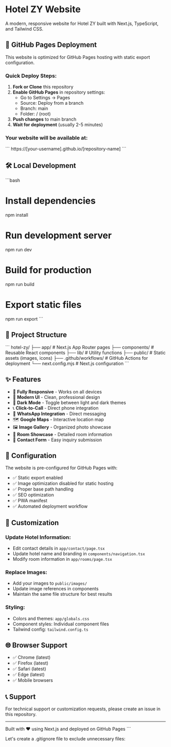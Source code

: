 # Hotel ZY Website

A modern, responsive website for Hotel ZY built with Next.js, TypeScript, and Tailwind CSS.

## 🚀 GitHub Pages Deployment

This website is optimized for GitHub Pages hosting with static export configuration.

### Quick Deploy Steps:

1. **Fork or Clone** this repository
2. **Enable GitHub Pages** in repository settings:
   - Go to Settings → Pages
   - Source: Deploy from a branch
   - Branch: main
   - Folder: / (root)
3. **Push changes** to main branch
4. **Wait for deployment** (usually 2-5 minutes)

### Your website will be available at:
\`\`\`
https://[your-username].github.io/[repository-name]
\`\`\`

## 🛠️ Local Development

\`\`\`bash
# Install dependencies
npm install

# Run development server
npm run dev

# Build for production
npm run build

# Export static files
npm run export
\`\`\`

## 📁 Project Structure

\`\`\`
hotel-zy/
├── app/                 # Next.js App Router pages
├── components/          # Reusable React components
├── lib/                # Utility functions
├── public/             # Static assets (images, icons)
├── .github/workflows/  # GitHub Actions for deployment
└── next.config.mjs     # Next.js configuration
\`\`\`

## ✨ Features

- 📱 **Fully Responsive** - Works on all devices
- 🎨 **Modern UI** - Clean, professional design
- 🌙 **Dark Mode** - Toggle between light and dark themes
- 📞 **Click-to-Call** - Direct phone integration
- 💬 **WhatsApp Integration** - Direct messaging
- 🗺️ **Google Maps** - Interactive location map
- 🖼️ **Image Gallery** - Organized photo showcase
- 🏨 **Room Showcase** - Detailed room information
- 📧 **Contact Form** - Easy inquiry submission

## 🔧 Configuration

The website is pre-configured for GitHub Pages with:

- ✅ Static export enabled
- ✅ Image optimization disabled for static hosting
- ✅ Proper base path handling
- ✅ SEO optimization
- ✅ PWA manifest
- ✅ Automated deployment workflow

## 📝 Customization

### Update Hotel Information:
- Edit contact details in `app/contact/page.tsx`
- Update hotel name and branding in `components/navigation.tsx`
- Modify room information in `app/rooms/page.tsx`

### Replace Images:
- Add your images to `public/images/`
- Update image references in components
- Maintain the same file structure for best results

### Styling:
- Colors and themes: `app/globals.css`
- Component styles: Individual component files
- Tailwind config: `tailwind.config.ts`

## 🌐 Browser Support

- ✅ Chrome (latest)
- ✅ Firefox (latest)
- ✅ Safari (latest)
- ✅ Edge (latest)
- ✅ Mobile browsers

## 📞 Support

For technical support or customization requests, please create an issue in this repository.

---

Built with ❤️ using Next.js and deployed on GitHub Pages
\`\`\`

Let's create a .gitignore file to exclude unnecessary files:
